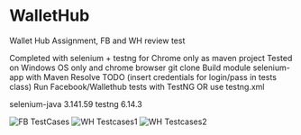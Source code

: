 # WalletHub
Wallet Hub Assignment, FB and WH review test

Completed with selenium + testng for Chrome only as maven project
Tested on Windows OS only and chrome browser
git clone
Build module selenium-app with Maven
Resolve TODO (insert credentials for login/pass in tests class)
Run Facebook/Wallethub tests with TestNG OR use testng.xml

selenium-java 3.141.59
testng 6.14.3

![FB TestCases](https://user-images.githubusercontent.com/48408589/65282632-f96d4580-db52-11e9-9316-216d8d385fcf.png)
![WH Testcases1](https://user-images.githubusercontent.com/48408589/65282640-fbcf9f80-db52-11e9-82b8-8c37936943ce.png)
![WH Testcases2](https://user-images.githubusercontent.com/48408589/65282641-fe31f980-db52-11e9-834a-9a152ba578a0.png)


